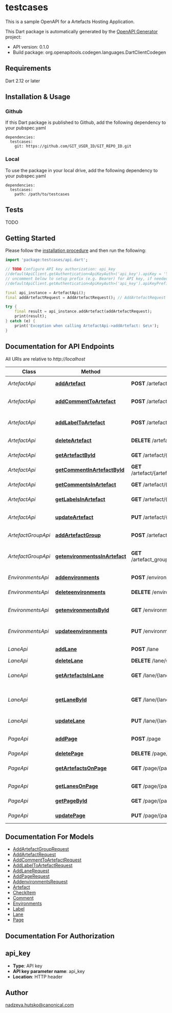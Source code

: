 # testcases
This is a sample OpenAPI for a Artefacts Hosting Application.

This Dart package is automatically generated by the [OpenAPI Generator](https://openapi-generator.tech) project:

- API version: 0.1.0
- Build package: org.openapitools.codegen.languages.DartClientCodegen

## Requirements

Dart 2.12 or later

## Installation & Usage

### Github
If this Dart package is published to Github, add the following dependency to your pubspec.yaml
```
dependencies:
  testcases:
    git: https://github.com/GIT_USER_ID/GIT_REPO_ID.git
```

### Local
To use the package in your local drive, add the following dependency to your pubspec.yaml
```
dependencies:
  testcases:
    path: /path/to/testcases
```

## Tests

TODO

## Getting Started

Please follow the [installation procedure](#installation--usage) and then run the following:

```dart
import 'package:testcases/api.dart';

// TODO Configure API key authorization: api_key
//defaultApiClient.getAuthentication<ApiKeyAuth>('api_key').apiKey = 'YOUR_API_KEY';
// uncomment below to setup prefix (e.g. Bearer) for API key, if needed
//defaultApiClient.getAuthentication<ApiKeyAuth>('api_key').apiKeyPrefix = 'Bearer';

final api_instance = ArtefactApi();
final addArtefactRequest = AddArtefactRequest(); // AddArtefactRequest | Create a new artefact

try {
    final result = api_instance.addArtefact(addArtefactRequest);
    print(result);
} catch (e) {
    print('Exception when calling ArtefactApi->addArtefact: $e\n');
}

```

## Documentation for API Endpoints

All URIs are relative to *http://localhost*

Class | Method | HTTP request | Description
------------ | ------------- | ------------- | -------------
*ArtefactApi* | [**addArtefact**](doc//ArtefactApi.md#addartefact) | **POST** /artefact | Add a new artefact
*ArtefactApi* | [**addCommentToArtefact**](doc//ArtefactApi.md#addcommenttoartefact) | **POST** /artefact/{artefactId}/comments | Add comment an existent artefact
*ArtefactApi* | [**addLabelToArtefact**](doc//ArtefactApi.md#addlabeltoartefact) | **POST** /artefact/{artefactId}/labels | Attach a label an existent artefact
*ArtefactApi* | [**deleteArtefact**](doc//ArtefactApi.md#deleteartefact) | **DELETE** /artefact/{artefactId} | Delete a artefact
*ArtefactApi* | [**getArtefactById**](doc//ArtefactApi.md#getartefactbyid) | **GET** /artefact/{artefactId} | Get artefact by its Id
*ArtefactApi* | [**getCommentInArtefactById**](doc//ArtefactApi.md#getcommentinartefactbyid) | **GET** /artefact/{artefactId}/comments/{commentId} | Get artefact comments
*ArtefactApi* | [**getCommentsInArtefact**](doc//ArtefactApi.md#getcommentsinartefact) | **GET** /artefact/{artefactId}/comments | Get artefact comments
*ArtefactApi* | [**getLabelsInArtefact**](doc//ArtefactApi.md#getlabelsinartefact) | **GET** /artefact/{artefactId}/labels | Get artefact labels
*ArtefactApi* | [**updateArtefact**](doc//ArtefactApi.md#updateartefact) | **PUT** /artefact/{artefactId} | Update an existent artefact
*ArtefactGroupApi* | [**addArtefactGroup**](doc//ArtefactGroupApi.md#addartefactgroup) | **POST** /artefact_group | Add a new artefact group
*ArtefactGroupApi* | [**getenvironmentssInArtefact**](doc//ArtefactGroupApi.md#getenvironmentssinartefact) | **GET** /artefact_group/{artefactGroupId}/environments | Get environments for artefact group
*EnvironmentsApi* | [**addenvironments**](doc//EnvironmentsApi.md#addenvironments) | **POST** /environments | Add a new environments
*EnvironmentsApi* | [**deleteenvironments**](doc//EnvironmentsApi.md#deleteenvironments) | **DELETE** /environments/{environmentsId} | Delete a environments
*EnvironmentsApi* | [**getenvironmentsById**](doc//EnvironmentsApi.md#getenvironmentsbyid) | **GET** /environments/{environmentsId} | Get environments by its Id
*EnvironmentsApi* | [**updateenvironments**](doc//EnvironmentsApi.md#updateenvironments) | **PUT** /environments/{environmentsId} | Update an existent environments
*LaneApi* | [**addLane**](doc//LaneApi.md#addlane) | **POST** /lane | Add a new lane
*LaneApi* | [**deleteLane**](doc//LaneApi.md#deletelane) | **DELETE** /lane/{laneId} | Delete a lane
*LaneApi* | [**getArtefactsInLane**](doc//LaneApi.md#getartefactsinlane) | **GET** /lane/{laneId}/artefacts | Get all artefacts in the lane
*LaneApi* | [**getLaneById**](doc//LaneApi.md#getlanebyid) | **GET** /lane/{laneId} | Get JSON representation of the lane by its Id
*LaneApi* | [**updateLane**](doc//LaneApi.md#updatelane) | **PUT** /lane/{laneId} | Update an existent lane
*PageApi* | [**addPage**](doc//PageApi.md#addpage) | **POST** /page | Add a new page of build artefacts
*PageApi* | [**deletePage**](doc//PageApi.md#deletepage) | **DELETE** /page/{pageId} | Delete a page
*PageApi* | [**getArtefactsOnPage**](doc//PageApi.md#getartefactsonpage) | **GET** /page/{pageId}/artefacts | Get all artefacts on the page
*PageApi* | [**getLanesOnPage**](doc//PageApi.md#getlanesonpage) | **GET** /page/{pageId}/lanes | Get all lanes on the page
*PageApi* | [**getPageById**](doc//PageApi.md#getpagebyid) | **GET** /page/{pageId} | Fetch a page by ID
*PageApi* | [**updatePage**](doc//PageApi.md#updatepage) | **PUT** /page/{pageId} | Update an existent page


## Documentation For Models

 - [AddArtefactGroupRequest](doc//AddArtefactGroupRequest.md)
 - [AddArtefactRequest](doc//AddArtefactRequest.md)
 - [AddCommentToArtefactRequest](doc//AddCommentToArtefactRequest.md)
 - [AddLabelToArtefactRequest](doc//AddLabelToArtefactRequest.md)
 - [AddLaneRequest](doc//AddLaneRequest.md)
 - [AddPageRequest](doc//AddPageRequest.md)
 - [AddenvironmentsRequest](doc//AddenvironmentsRequest.md)
 - [Artefact](doc//Artefact.md)
 - [CheckItem](doc//CheckItem.md)
 - [Comment](doc//Comment.md)
 - [Environments](doc//Environments.md)
 - [Label](doc//Label.md)
 - [Lane](doc//Lane.md)
 - [Page](doc//Page.md)


## Documentation For Authorization


## api_key

- **Type**: API key
- **API key parameter name**: api_key
- **Location**: HTTP header


## Author

nadzeya.hutsko@canonical.com

